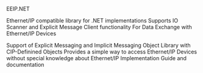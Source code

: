 EEIP.NET

Ethernet/IP compatible library for .NET implementations Supports IO Scanner and Explicit Message Client functionality For Data Exchange with Ethernet/IP Devices

Support of Explicit Messaging and Implicit Messaging
Object Library with CIP-Definined Objects
Provides a simple way to access Ethernet/IP Devices without special knowledge about Ethernet/IP
Implementation Guide and documentation
